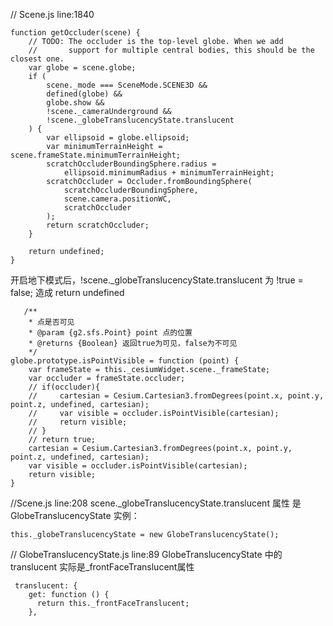// Scene.js line:1840

```
function getOccluder(scene) {
    // TODO: The occluder is the top-level globe. When we add
    //       support for multiple central bodies, this should be the closest one.
    var globe = scene.globe;
    if (
        scene._mode === SceneMode.SCENE3D &&
        defined(globe) &&
        globe.show &&
        !scene._cameraUnderground &&
        !scene._globeTranslucencyState.translucent
    ) {
        var ellipsoid = globe.ellipsoid;
        var minimumTerrainHeight = scene.frameState.minimumTerrainHeight;
        scratchOccluderBoundingSphere.radius =
            ellipsoid.minimumRadius + minimumTerrainHeight;
        scratchOccluder = Occluder.fromBoundingSphere(
            scratchOccluderBoundingSphere,
            scene.camera.positionWC,
            scratchOccluder
        );
        return scratchOccluder;
    }

    return undefined;
}
```

开启地下模式后，!scene._globeTranslucencyState.translucent 为 !true = false; 造成 return undefined

```
   /**
    * 点是否可见
    * @param {g2.sfs.Point} point 点的位置
    * @returns {Boolean} 返回true为可见，false为不可见
    */
globe.prototype.isPointVisible = function (point) {
    var frameState = this._cesiumWidget.scene._frameState;
    var occluder = frameState.occluder;
    // if(occluder){
    //     cartesian = Cesium.Cartesian3.fromDegrees(point.x, point.y, point.z, undefined, cartesian);
    //     var visible = occluder.isPointVisible(cartesian);
    //     return visible;
    // }
    // return true;
    cartesian = Cesium.Cartesian3.fromDegrees(point.x, point.y, point.z, undefined, cartesian);
    var visible = occluder.isPointVisible(cartesian);
    return visible;
}
```




//Scene.js line:208
scene._globeTranslucencyState.translucent 属性 是 GlobeTranslucencyState 实例：

```
this._globeTranslucencyState = new GlobeTranslucencyState();

```
 
// GlobeTranslucencyState.js line:89
GlobeTranslucencyState 中的translucent 实际是_frontFaceTranslucent属性
```
 translucent: {
    get: function () {
      return this._frontFaceTranslucent;
    },
```



